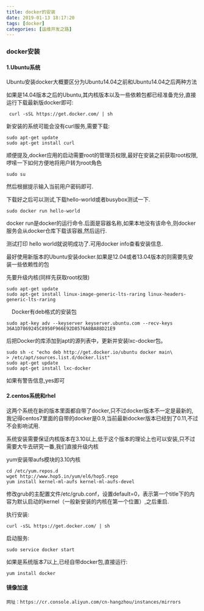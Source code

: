 ```yaml
---
title: docker的安装
date: 2019-01-13 18:17:20
tags: [docker]
categories: [运维开发之路]
---
```


### docker安装

#### 1.Ubuntu系统

Ubuntu安装docker大概要区分为Ubuntu14.04之前和Ubuntu14.04之后两种方法 

如果是14.04版本之后的Ubuntu,其内核版本以及一些依赖包都已经准备充分,直接运行下载最新版docker即可: 

```shell
 curl -sSL https://get.docker.com/ | sh 
```

新安装的系统可能会没有curl服务,需要下载: 

```shell
sudo apt-get update 
sudo apt-get install curl
```

顺便提及,docker应用的启动需要root的管理员权限,最好在安装之前获取root权限,啰嗦一下如何方便地将用户转为root角色 

```
sudo su
```

然后根据提示输入当前用户密码即可.

下载好之后可以测试,下载hello-world或者busybox测试一下.

```
sudo docker run hello-world
```

docker run是docker的运行命令.后面是容器名称,如果本地没有该命令,则docker服务会从docker仓库下载该容器,然后运行.　 

测试打印 hello world就说明成功了.可用docker info查看安装信息. 

最好使用新版本的Ubuntu安装docker.如果是12.04或者13.04版本的则需要先安装一些依赖性的包 

先要升级内核(同样先获取root权限) 

```
sudo apt-get update
sudo apt-get install linux-image-generic-lts-raring linux-headers-generic-lts-raring
```

　Docker有deb格式的安装包 

```
sudo apt-key adv --keyserver keyserver.ubuntu.com --recv-keys 36A1D7869245C8950F966E92D8576A8BA88D21E9
```

后把Docker的库添加到apt的源列表中，更新并安装lxc-docker包。 

```
sudo sh -c "echo deb http://get.docker.io/ubuntu docker main\
> /etc/apt/sources.list.d/docker.list"
sudo apt-get update
sudo apt-get install lxc-docker
```

如果有警告信息,yes即可 

#### 2.centos系统和rhel

这两个系统在新的版本里面都自带了docker,只不过docker版本不一定是最新的,我记得centos7里面的自带的docker是0.9,当前最新docker版本已经到了0.11,不过不会影响试用. 

系统安装需要保证内核版本在3.10以上,低于这个版本的理论上也可以安装,只不过需要大牛去研究一番,我们直接升级内核 

yum安装带aufs模块的3.10内核 

```
cd /etc/yum.repos.d 
wget http://www.hop5.in/yum/el6/hop5.repo
yum install kernel-ml-aufs kernel-ml-aufs-devel
```

修改grub的主配置文件/etc/grub.conf，设置default=0，表示第一个title下的内容为默认启动的kernel（一般新安装的内核在第一个位置）,之后重启. 

执行安装: 

```
curl -sSL https://get.docker.com/ | sh 
```

启动服务:

```
sudo service docker start
```

如果是系统版本7以上,已经自带docker包,直接运行: 

```shell
yum install docker
```

#### 镜像加速

```shell
网址：https://cr.console.aliyun.com/cn-hangzhou/instances/mirrors
```

